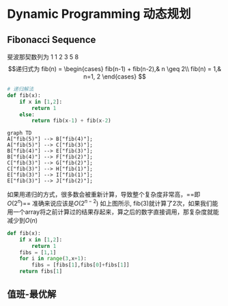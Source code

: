 # Dynamic Programming 动态规划

## Fibonacci Sequence

斐波那契数列为 1 1 2 3 5 8
$$递归式为
fib(n) =
\begin{cases}
fib(n-1) + fib(n-2),& n \geq 2\\
fib(n) = 1,& n=1, 2
\end{cases}
$$

```python
# 递归解法
def fib(x):
    if x in [1,2]:
        return 1
    else:
        return fib(x-1) + fib(x-2)
```

```mermaid
graph TD
A["fib(5)"] --> B["fib(4)"];
A["fib(5)"] --> C["fib(3)"];
B["fib(4)"] --> E["fib(3)"];
B["fib(4)"] --> F["fib(2)"];
C["fib(3)"] --> G["fib(2)"];
C["fib(3)"] --> H["fib(1)"];
E["fib(3)"] --> I["fib(1)"];
E["fib(3)"] --> J["fib(2)"];
```

如果用递归的方式，很多数会被重新计算，导致整个复杂度非常高，==即$O(2^n)$== 准确来说应该是$O(2^{n-2})$
如上图所示, fib(3)就计算了2次，如果我们能用一个array将之前计算过的结果存起来，算之后的数字直接调用，那复杂度就能减少到$O(n)$
```python
def fib(x):
	if x in [1,2]:
		return 1
	fibs = [1,1]
	for i in range(3,x+1):
		fibs = [fibs[1],fibs[0]+fibs[1]]
	return fibs[1]
```

## 值班-最优解
